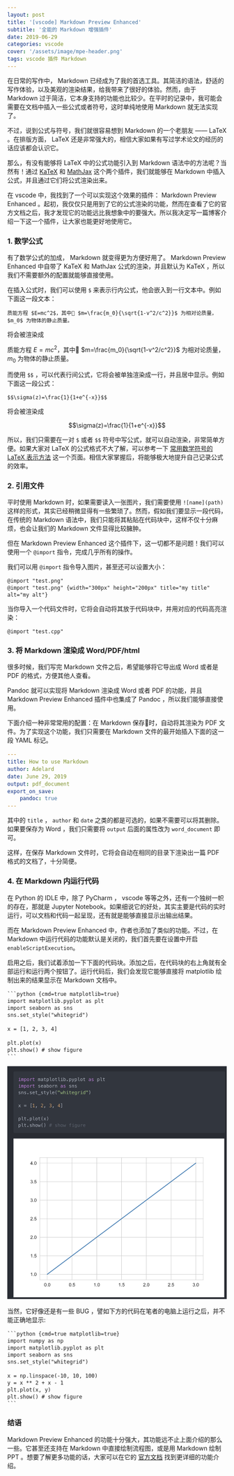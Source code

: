 ```yaml
---
layout: post
title: '[vscode] Markdown Preview Enhanced'
subtitle: '全能的 Markdown 增强插件'
date: 2019-06-29
categories: vscode
cover: '/assets/image/mpe-header.png'
tags: vscode 插件 Markdown
---
```


在日常的写作中， Markdown 已经成为了我的首选工具。其简洁的语法，舒适的写作体验，以及美观的渲染结果，给我带来了很好的体验。然而，由于 Markdown 过于简洁，它本身支持的功能也比较少。在平时的记录中，我可能会需要在文档中插入一些公式或者符号，这时单纯地使用 Markdown 就无法实现了。

不过，说到公式与符号，我们就很容易想到 Markdown 的一个老朋友 —— LaTeX 。在排版方面， LaTeX 还是非常强大的，相信大家如果有写过学术论文的经历的话应该都会认识它。

那么，有没有能够将 LaTeX 中的公式功能引入到 Markdown 语法中的方法呢？当然有！通过 [KaTeX](https://github.com/Khan/KaTeX) 和 [MathJax](https://github.com/mathjax/MathJax) 这个两个插件，我们就能够在 Markdown 中插入公式，并且通过它们将公式渲染出来。

在 vscode 中，我找到了一个可以实现这个效果的插件： Markdown Preview Enhanced 。起初，我仅仅只是用到了它的公式渲染的功能，然而在查看了它的官方文档之后，我才发现它的功能远比我想象中的要强大。所以我决定写一篇博客介绍一下这一个插件，让大家也能更好地使用它。

### 1. 数学公式

有了数学公式的加成， Markdown 就变得更为方便好用了。 Markdown Preview Enhanced 中自带了 KaTeX 和 MathJax 公式的渲染，并且默认为 KaTeX ，所以我们不需要额外的配置就能够直接使用。

在插入公式时，我们可以使用 `$` 来表示行内公式，他会嵌入到一行文本中。例如下面这一段文本：

```text
质能方程 $E=mc^2$，其中 $m=\frac{m_0}{\sqrt{1-v^2/c^2}}$ 为相对论质量， $m_0$ 为物体的静止质量。
```

将会被渲染成

质能方程 $E=mc^2$，其中 $m=\frac{m_0}{\sqrt{1-v^2/c^2}}$ 为相对论质量， $m_0$ 为物体的静止质量。

而使用 `$$` ，可以代表行间公式，它将会被单独渲染成一行，并且居中显示。例如下面这一段公式：

```text
$$\sigma(z)=\frac{1}{1+e^{-x}}$$
```

将会被渲染成

$$\sigma(z)=\frac{1}{1+e^{-x}}$$

所以，我们只需要在一对 `$` 或者 `$$` 符号中写公式，就可以自动渲染，非常简单方便。如果大家对 LaTeX 的公式格式不大了解，可以参考一下 [常用数学符号的 LaTeX 表示方法](http://www.mohu.org/info/symbols/symbols.htm) 这一个页面。相信大家掌握后，将能够极大地提升自己记录公式的效率。

### 2. 引用文件

平时使用 Markdown 时，如果需要读入一张图片，我们需要使用 `![name](path)` 这样的形式，其实已经稍微显得有一些繁琐了。然而，假如我们要显示一段代码，在传统的 Markdown 语法中，我们只能将其粘贴在代码块中，这样不仅十分麻烦，也会让我们的 Markdown 文件显得比较臃肿。

但在 Markdown Preview Enhanced 这个插件下，这一切都不是问题！我们可以使用一个 `@import` 指令，完成几乎所有的操作。

我们可以用 `@import` 指令导入图片，甚至还可以设置大小：

```
@import "test.png"
@import "test.png" {width="300px" height="200px" title="my title" alt="my alt"}
```

当你导入一个代码文件时，它将会自动将其放于代码块中，并用对应的代码高亮渲染：

```
@import "test.cpp"
```

### 3. 将 Markdown 渲染成 Word/PDF/html

很多时候，我们写完 Markdown 文件之后，希望能够将它导出成 Word 或者是 PDF 的格式，方便其他人查看。

Pandoc 就可以实现将 Markdown 渲染成 Word 或者 PDF 的功能，并且 Markdown Preview Enhanced 插件中也集成了 Pandoc ，所以我们能够直接使用。

下面介绍一种非常常用的配置：在 Markdown 保存时，自动将其渲染为 PDF 文件。为了实现这个功能，我们只需要在 Markdown 文件的最开始插入下面的这一段 YAML 标记。

```yaml
---
title: How to use Markdown
author: Adelard
date: June 29, 2019
output: pdf_document
export_on_save:
    pandoc: true
---
```

其中的 `title` ， `author` 和 `date` 之类的都是可选的，如果不需要可以将其删除。如果要保存为 Word ，我们只需要将 `output` 后面的属性改为 `word_document` 即可。

这样，在保存 Markdown 文件时，它将会自动在相同的目录下渲染出一篇 PDF 格式的文档了，十分简便。

### 4. 在 Markdown 内运行代码

在 Python 的 IDLE 中，除了 PyCharm ， vscode 等等之外，还有一个独树一帜的存在，那就是 Jupyter Notebook。如果细说它的好处，其实主要是代码的实时运行，可以文档和代码一起呈现，还有就是能够直接显示出输出结果。

而在 Markdown Preview Enhanced 中，作者也添加了类似的功能。不过，在 Markdown 中运行代码的功能默认是关闭的，我们首先要在设置中开启 `enableScriptExecution`。

启用之后，我们试着添加一下下面的代码块。添加之后，在代码块的右上角就有全部运行和运行两个按钮了。运行代码后，我们会发现它能够直接将 matplotlib 绘制出来的结果显示在 Markdown 文档中。

    ```python {cmd=true matplotlib=true}
    import matplotlib.pyplot as plt
    import seaborn as sns
    sns.set_style("whitegrid")

    x = [1, 2, 3, 4]

    plt.plot(x)
    plt.show() # show figure
    ```

![result](/assets/image/mpe-1.png)

当然，它好像还是有一些 BUG ，譬如下方的代码在笔者的电脑上运行之后，并不能正确地显示:

    ```python {cmd=true matplotlib=true}
    import numpy as np
    import matplotlib.pyplot as plt
    import seaborn as sns
    sns.set_style("whitegrid")

    x = np.linspace(-10, 10, 100)
    y = x ** 2 + x - 1
    plt.plot(x, y)
    plt.show() # show figure
    ```

### 结语

Markdown Preview Enhanced 的功能十分强大，其功能远不止上面介绍的那么一些。它甚至还支持在 Markdown 中直接绘制流程图，或是用 Markdown 绘制 PPT 。想要了解更多功能的话，大家可以在它的 [官方文档](https://shd101wyy.github.io/markdown-preview-enhanced/#/) 找到更详细的功能介绍。
